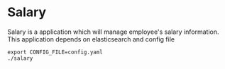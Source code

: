 # Salary

Salary is a application which will manage employee's salary information. This application depends on elasticsearch and config file

```shell
export CONFIG_FILE=config.yaml
./salary
```
